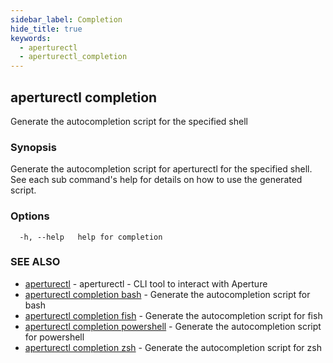 ```yaml
---
sidebar_label: Completion
hide_title: true
keywords:
  - aperturectl
  - aperturectl_completion
---
```


## aperturectl completion

Generate the autocompletion script for the specified shell

### Synopsis

Generate the autocompletion script for aperturectl for the specified shell.
See each sub command's help for details on how to use the generated script.

### Options

```
  -h, --help   help for completion
```

### SEE ALSO

- [aperturectl](/reference/aperturectl/aperturectl.md) - aperturectl - CLI tool to interact with Aperture
- [aperturectl completion bash](/reference/aperturectl/completion/bash/bash.md) - Generate the autocompletion script for bash
- [aperturectl completion fish](/reference/aperturectl/completion/fish/fish.md) - Generate the autocompletion script for fish
- [aperturectl completion powershell](/reference/aperturectl/completion/powershell/powershell.md) - Generate the autocompletion script for powershell
- [aperturectl completion zsh](/reference/aperturectl/completion/zsh/zsh.md) - Generate the autocompletion script for zsh
